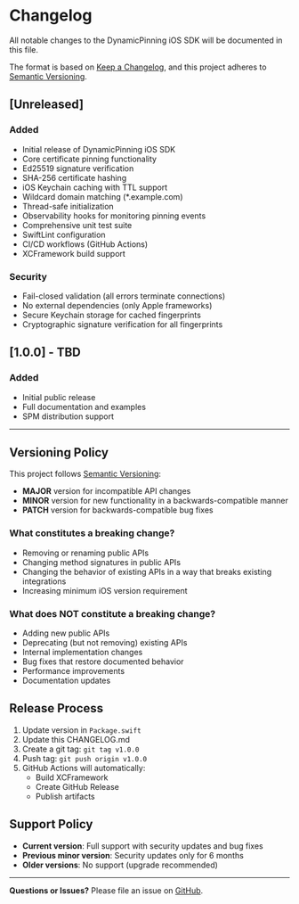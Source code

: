 # Changelog

All notable changes to the DynamicPinning iOS SDK will be documented in this file.

The format is based on [Keep a Changelog](https://keepachangelog.com/en/1.0.0/),
and this project adheres to [Semantic Versioning](https://semver.org/spec/v2.0.0.html).

## [Unreleased]

### Added
- Initial release of DynamicPinning iOS SDK
- Core certificate pinning functionality
- Ed25519 signature verification
- SHA-256 certificate hashing
- iOS Keychain caching with TTL support
- Wildcard domain matching (*.example.com)
- Thread-safe initialization
- Observability hooks for monitoring pinning events
- Comprehensive unit test suite
- SwiftLint configuration
- CI/CD workflows (GitHub Actions)
- XCFramework build support

### Security
- Fail-closed validation (all errors terminate connections)
- No external dependencies (only Apple frameworks)
- Secure Keychain storage for cached fingerprints
- Cryptographic signature verification for all fingerprints

## [1.0.0] - TBD

### Added
- Initial public release
- Full documentation and examples
- SPM distribution support

---

## Versioning Policy

This project follows [Semantic Versioning](https://semver.org/):

- **MAJOR** version for incompatible API changes
- **MINOR** version for new functionality in a backwards-compatible manner
- **PATCH** version for backwards-compatible bug fixes

### What constitutes a breaking change?

- Removing or renaming public APIs
- Changing method signatures in public APIs
- Changing the behavior of existing APIs in a way that breaks existing integrations
- Increasing minimum iOS version requirement

### What does NOT constitute a breaking change?

- Adding new public APIs
- Deprecating (but not removing) existing APIs
- Internal implementation changes
- Bug fixes that restore documented behavior
- Performance improvements
- Documentation updates

## Release Process

1. Update version in `Package.swift`
2. Update this CHANGELOG.md
3. Create a git tag: `git tag v1.0.0`
4. Push tag: `git push origin v1.0.0`
5. GitHub Actions will automatically:
   - Build XCFramework
   - Create GitHub Release
   - Publish artifacts

## Support Policy

- **Current version**: Full support with security updates and bug fixes
- **Previous minor version**: Security updates only for 6 months
- **Older versions**: No support (upgrade recommended)

---

**Questions or Issues?** Please file an issue on [GitHub](https://github.com/your-org/dynapins-ios/issues).

